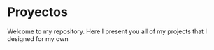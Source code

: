 # Proyectos
Welcome to my repository. Here I present you all of my projects that I designed for my own
